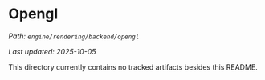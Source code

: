 # Opengl

_Path: `engine/rendering/backend/opengl`_

_Last updated: 2025-10-05_


This directory currently contains no tracked artifacts besides this README.
